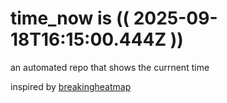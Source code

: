 # time_now is (( 2025-09-18T16:15:00.444Z ))

an automated repo that shows the currnent time

inspired by [breakingheatmap](https://github.com/breakingheatmap/breakingheatmap)